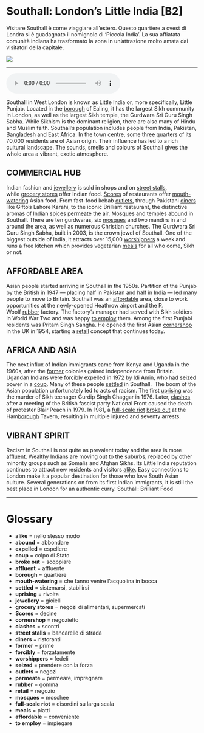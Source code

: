 # Southall: London’s Little India   [B2]

Visitare Southall è come viaggiare all’estero. Questo quartiere a ovest di Londra si è guadagnato il nomignolo di ‘Piccola India’. La sua affiatata comunità indiana ha trasformato la zona in un’attrazione molto amata dai visitatori della capitale.

![](Southall%20London%E2%80%99s%20Little%20India.jpg)

--------------

<div>
<audio controls autoplay>
    <source src="https://raw.githubusercontent.com/dartie/speakup/main/2023-02/Southall%20London%E2%80%99s%20Little%20India.mp3" type="audio/mpeg">
</audio>
</div>


Southall in West London is known as Little India or, more specifically, Little Punjab. Located in the [borough](## "quartiere") of Ealing, it has the largest Sikh community in London, as well as the largest Sikh temple, the Gurdwara Sri Guru Singh Sabha. While Sikhism is the dominant religion, there are also many of Hindu and Muslim faith.
Southall’s population includes people from India, Pakistan, Bangladesh and East Africa. In the town centre, some three quarters of its 70,000 residents are of Asian origin. Their influence has led to a rich cultural landscape. The sounds, smells and colours of Southall gives the whole area a vibrant, exotic atmosphere. 

## COMMERCIAL HUB
Indian fashion and [jewellery](## "gioielli") is sold in shops and on [street stalls](## "bancarelle di strada"), while [grocery stores](## "negozi di alimentari, supermercati") offer Indian food. [Scores](## "decine") of restaurants offer [mouth-watering](## "che fanno venire l’acquolina in bocca") Asian food. From fast-food kebab [outlets](## "negozi"), through Pakistani [diners](## "ristoranti") like Gifto’s Lahore Karahi, to the iconic Brilliant restaurant, the distinctive aromas of Indian spices [permeate](## "permeare, impregnare") the air.
Mosques and temples [abound](## "abbondare") in Southall. There are ten gurdwaras, six [mosques](## "moschee") and two mandirs in and around the area, as well as numerous Christian churches. The Gurdwara Sri Guru Singh Sabha, built in 2003, is the crown jewel of Southall. One of the biggest outside of India, it attracts over 15,000 [worshippers](## "fedeli") a week and runs a free kitchen which provides vegetarian [meals](## "piatti") for all who come, Sikh or not.

## AFFORDABLE AREA
Asian people started arriving in Southall in the 1950s. Partition of the Punjab by the British in 1947 — placing half in Pakistan and half in India — led many people to move to Britain. Southall was an [affordable](## "conveniente") area, close to work opportunities at the newly-opened Heathrow airport and the R. Woolf [rubber](## "gomma") factory. The factory’s manager had served with Sikh soldiers in World War Two and was happy [to employ](## "impiegare") them. Among the first Punjabi residents was Pritam Singh Sangha. He opened the first Asian [cornershop](## "negozietto") in the UK in 1954, starting a [retail](## "negozio") concept that continues today.

## AFRICA AND ASIA
The next influx of Indian immigrants came from Kenya and Uganda in the 1960s, after the [former](## "prime") colonies gained independence from Britain. Ugandan Indians were [forcibly](## "forzatamente") [expelled](## "espellere") in 1972 by Idi Amin, who had [seized](## "prendere con la forza") power in a [coup](## "colpo di Stato"). Many of these people [settled](## "sistemarsi, stabilirsi") in Southall. 
The boom of the Asian population unfortunately led to acts of racism. The first [uprising](## "rivolta") was the murder of Sikh teenager Gurdip Singh Chaggar in 1976. Later, [clashes](## "scontri") after a meeting of the British fascist party National Front caused the death of protester Blair Peach in 1979. In 1981, a [full-scale riot](## "disordini su larga scala") [broke out](## "scoppiare") at the Ham[borough](## "quartiere") Tavern, resulting in multiple injured and seventy arrests. 

## VIBRANT SPIRIT
Racism in Southall is not quite as prevalent today and the area is more [affluent](## "affluente"). Wealthy Indians are moving out to the suburbs, replaced by other minority groups such as Somalis and Afghan Sikhs. Its Little India reputation continues to attract new residents and visitors [alike](## "nello stesso modo"). Easy connections to London make it a popular destination for those who love South Asian culture. Several generations on from its first Indian immigrants, it is still the best place in London for an authentic curry.
Southall: Brilliant Food

--------------

<div style = "display:block; clear:both; page-break-after:always;"></div>

# Glossary
* **alike** = nello stesso modo
* **abound** = abbondare
* **expelled** = espellere
* **coup** = colpo di Stato
* **broke out** = scoppiare
* **affluent** = affluente
* **borough** = quartiere
* **mouth-watering** = che fanno venire l’acquolina in bocca
* **settled** = sistemarsi, stabilirsi
* **uprising** = rivolta
* **jewellery** = gioielli
* **grocery stores** = negozi di alimentari, supermercati
* **Scores** = decine
* **cornershop** = negozietto
* **clashes** = scontri
* **street stalls** = bancarelle di strada
* **diners** = ristoranti
* **former** = prime
* **forcibly** = forzatamente
* **worshippers** = fedeli
* **seized** = prendere con la forza
* **outlets** = negozi
* **permeate** = permeare, impregnare
* **rubber** = gomma
* **retail** = negozio
* **mosques** = moschee
* **full-scale riot** = disordini su larga scala
* **meals** = piatti
* **affordable** = conveniente
* **to employ** = impiegare
